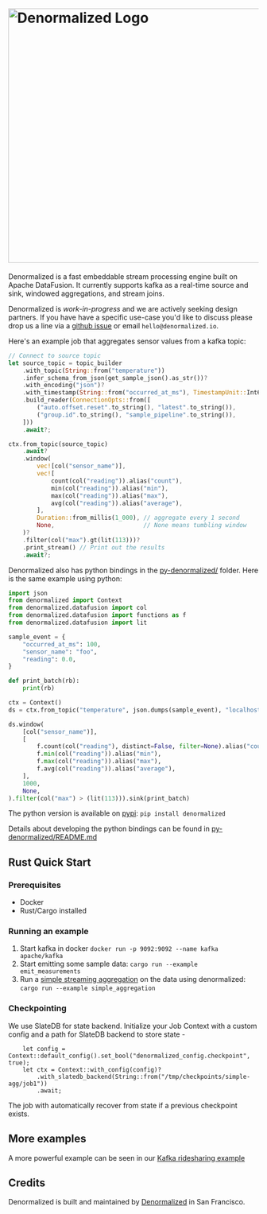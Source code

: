 <h1>
  <a href="https://www.denormalized.io">
    <img src="./docs/images/denormalized_dark.png" alt="Denormalized Logo" width="512">
  </a>
</h1>

Denormalized is a fast embeddable stream processing engine built on Apache DataFusion.
It currently supports kafka as a real-time source and sink, windowed aggregations, and stream joins.

Denormalized is *work-in-progress* and we are actively seeking design partners. If you have have a specific use-case you'd like to discuss please drop us a line via a [github issue](https://github.com/probably-nothing-labs/denormalized/issues) or email `hello@denormalized.io`.


Here's an example job that aggregates sensor values from a kafka topic:

```rust
// Connect to source topic
let source_topic = topic_builder
    .with_topic(String::from("temperature"))
    .infer_schema_from_json(get_sample_json().as_str())?
    .with_encoding("json")?
    .with_timestamp(String::from("occurred_at_ms"), TimestampUnit::Int64Millis)
    .build_reader(ConnectionOpts::from([
        ("auto.offset.reset".to_string(), "latest".to_string()),
        ("group.id".to_string(), "sample_pipeline".to_string()),
    ]))
    .await?;

ctx.from_topic(source_topic)
    .await?
    .window(
        vec![col("sensor_name")],
        vec![
            count(col("reading")).alias("count"),
            min(col("reading")).alias("min"),
            max(col("reading")).alias("max"),
            avg(col("reading")).alias("average"),
        ],
        Duration::from_millis(1_000), // aggregate every 1 second
        None,                         // None means tumbling window
    )?
    .filter(col("max").gt(lit(113)))?
    .print_stream() // Print out the results
    .await?;
```

Denormalized also has python bindings in the [py-denormalized/](py-denormalized/) folder. Here is the same example using python:

```python
import json
from denormalized import Context
from denormalized.datafusion import col
from denormalized.datafusion import functions as f
from denormalized.datafusion import lit

sample_event = {
    "occurred_at_ms": 100,
    "sensor_name": "foo",
    "reading": 0.0,
}

def print_batch(rb):
    print(rb)

ctx = Context()
ds = ctx.from_topic("temperature", json.dumps(sample_event), "localhost:9092")

ds.window(
    [col("sensor_name")],
    [
        f.count(col("reading"), distinct=False, filter=None).alias("count"),
        f.min(col("reading")).alias("min"),
        f.max(col("reading")).alias("max"),
        f.avg(col("reading")).alias("average"),
    ],
    1000,
    None,
).filter(col("max") > (lit(113))).sink(print_batch)
```

The python version is available on [pypi](https://pypi.org/project/denormalized/0.0.4/): `pip install denormalized`

Details about developing the python bindings can be found in [py-denormalized/README.md](py-denormalized/README.md)

## Rust Quick Start

### Prerequisites

- Docker
- Rust/Cargo installed

### Running an example

1. Start kafka in docker `docker run -p 9092:9092 --name kafka apache/kafka`
2. Start emitting some sample data: `cargo run --example emit_measurements`
3. Run a [simple streaming aggregation](./examples/examples/simple_aggregation.rs) on the data using denormalized: `cargo run --example simple_aggregation`

### Checkpointing

We use SlateDB for state backend. Initialize your Job Context with a custom config and a path for SlateDB backend to store state -

```
    let config = Context::default_config().set_bool("denormalized_config.checkpoint", true);
    let ctx = Context::with_config(config)?
        .with_slatedb_backend(String::from("/tmp/checkpoints/simple-agg/job1"))
        .await;
```

The job with automatically recover from state if a previous checkpoint exists.

## More examples

A more powerful example can be seen in our [Kafka ridesharing example](./docs/kafka_rideshare_example.md)

## Credits

Denormalized is built and maintained by [Denormalized](https://www.denormalized.io) in San Francisco.
